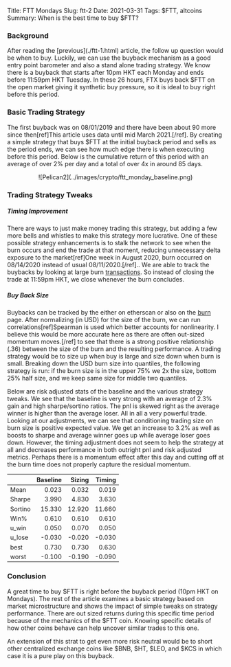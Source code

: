 Title: FTT Mondays
Slug: ftt-2
Date: 2021-03-31
Tags: $FTT, altcoins
Summary: When is the best time to buy \$FTT?

<h3>Background</h3>
After reading the [previous](./ftt-1.html) article, the follow up question would be when to buy. 
Luckily, we can use the buyback mechanism as a good entry point barometer and also a stand alone trading strategy.
We know there is a buyback that starts after 10pm HKT each Monday and ends before 11:59pm HKT Tuesday. 
In these 26 hours, FTX buys back $FTT on the open market giving it synthetic buy pressure, so it is ideal to buy right before this period.

<h3>Basic Trading Strategy</h3>
<p>
The first buyback was on 08/01/2019 and there have been about 90 more since then[ref]This article uses data until mid March 2021.[/ref]. 
By creating a simple strategy that buys $FTT at the initial buyback period and sells as the period ends, we can see how much edge there is when executing before this period.
Below is the cumulative return of this period with an average of over 2% per day and a total of over 4x in around 85 days.
</p>

<center>
![Pelican2](../images/crypto/ftt_monday_baseline.png)
</center>


<h3>Trading Strategy Tweaks</h3>
<h5>Timing Improvement</h5>
<p>
There are ways to just make money trading this strategy, but adding a few more bells and whistles to make this strategy more lucrative.
One of these possible strategy enhancements is to stalk the network to see when the burn occurs and end the trade at that moment, reducing unnecessary delta exposure to the market[ref]One week in August 2020, burn occurred on 08/14/2020 instead of usual 08/11/2020.[/ref]..
We are able to track the buybacks by looking at large burn <a href="https://etherscan.io/tx/0xc780a0944f644454c6a07e08c4446e07f01ddfdc0190935a0234feaa3b12009b" target="_blank">transactions</a>.
So instead of closing the trade at 11:59pm HKT, we close whenever the burn concludes.
</p>

<h5>Buy Back Size</h5>
<p>
Buybacks can be tracked by the either on etherscan or also on the <a href="https://ftx.com/en/ftt" target="_blank">burn</a> page.
After normalizing (in USD) for the size of the burn, we can run correlations[ref]Spearman is used which better accounts for nonlinearity. I believe this would be more accurate here as there are often out-sized momentum moves.[/ref]
 to see that there is a strong positive relationship (.36) between the size of the burn and the resulting performance.
A trading strategy would be to size up when buy is large and size down when burn is small.
Breaking down the USD burn size into quantiles, the following strategy is run: if the burn size is in the upper 75% we 2x the size, bottom 25% half size, and we keep same size for middle two quantiles.
</p>

<p>
Below are risk adjusted stats of the baseline and the various strategy tweaks.
We see that the baseline is very strong with an average of 2.3% gain and high sharpe/sortino ratios. 
The pnl is skewed right as the average winner is higher than the average loser. All in all a very powerful trade.
Looking at our adjustments, we can see that conditioning trading size on burn size is positive expected value. 
We get an increase to 3.2% as well as boosts to sharpe and average winner goes up while average loser goes down.
However, the timing adjustment does not seem to help the strategy at all and decreases performance in both outright pnl and risk adjusted metrics.
Perhaps there is a momentum effect after this day and cutting off at the burn time does not properly capture the residual momentum.
</p>


|         | Baseline | Sizing | Timing |
|---------|---------:|-------:|-------:|
| Mean    |    0.023 |  0.032 |  0.019 |
| Sharpe  |    3.990 |  4.830 |  3.630 |
| Sortino |   15.330 | 12.920 | 11.660 |
| Win%    |    0.610 |  0.610 |  0.610 |
| u\_win  |    0.050 |  0.070 |  0.050 |
| u\_lose |   -0.030 | -0.020 | -0.030 |
| best    |    0.730 |  0.730 |  0.630 |
| worst   |   -0.100 | -0.190 | -0.090 |


<h3>Conclusion</h3>
<p>
A great time to buy $FTT is right before the buyback period (10pm HKT on Mondays).
The rest of the article examines a basic strategy based on market microstructure and shows the impact of simple tweaks on strategy performance.
There are out sized returns during this specific time period because of the mechanics of the $FTT coin.
Knowing specific details of how other coins behave can help uncover similar trades to this one.
</p>

<p>
An extension of this strat to get even more risk neutral would be to short other centralized exchange coins like $BNB, $HT, $LEO, and $KCS in which case it is a pure play on this buyback.
</p>






